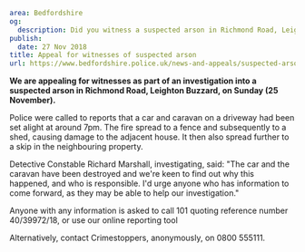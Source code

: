 ```yaml
area: Bedfordshire
og:
  description: Did you witness a suspected arson in Richmond Road, Leighton Buzzard, on Sunday (25 November)?
publish:
  date: 27 Nov 2018
title: Appeal for witnesses of suspected arson
url: https://www.bedfordshire.police.uk/news-and-appeals/suspected-arson-luton-nov2018
```

**We are appealing for witnesses as part of an investigation into a suspected arson in Richmond Road, Leighton Buzzard, on Sunday (25 November).**

Police were called to reports that a car and caravan on a driveway had been set alight at around 7pm. The fire spread to a fence and subsequently to a shed, causing damage to the adjacent house. It then also spread further to a skip in the neighbouring property.

Detective Constable Richard Marshall, investigating, said: "The car and the caravan have been destroyed and we're keen to find out why this happened, and who is responsible. I'd urge anyone who has information to come forward, as they may be able to help our investigation."

Anyone with any information is asked to call 101 quoting reference number 40/39972/18, or use our online reporting tool

Alternatively, contact Crimestoppers, anonymously, on 0800 555111.
